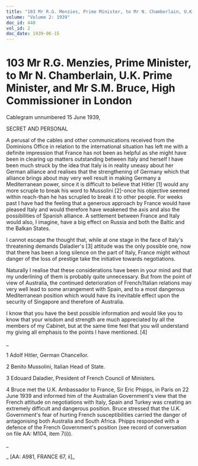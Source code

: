 ```yaml
---
title: "103 Mr R.G. Menzies, Prime Minister, to Mr N. Chamberlain, U.K. Prime Minister, and Mr S.M. Bruce, High Commissioner in London"
volume: "Volume 2: 1939"
doc_id: 440
vol_id: 2
doc_date: 1939-06-15
---
```


# 103 Mr R.G. Menzies, Prime Minister, to Mr N. Chamberlain, U.K. Prime Minister, and Mr S.M. Bruce, High Commissioner in London

Cablegram unnumbered 15 June 1939,

SECRET AND PERSONAL

A perusal of the cables and other communications received from the Dominions Office in relation to the international situation has left me with a definite impression that France has not been as helpful as she might have been in clearing up matters outstanding between Italy and herself I have been much struck by the idea that Italy is in reality uneasy about her German alliance and realises that the strengthening of Germany which that alliance brings about may very well result in making Germany a Mediterranean power, since it is difficult to believe that Hitler [1] would any more scruple to break his word to Mussolini [2]-once his objective seemed within reach-than he has scrupled to break it to other people. For weeks past I have had the feeling that a generous approach by France would have pleased Italy and would therefore have weakened the axis and also the possibilities of Spanish alliance. A settlement between France and Italy would also, I imagine, have a big effect on Russia and both the Baltic and the Balkan States.

I cannot escape the thought that, while at one stage in the face of Italy's threatening demands Daladier's [3] attitude was the only possible one, now that there has been a long silence on the part of Italy, France might without danger of the loss of prestige take the initiative towards negotiations.

Naturally I realise that these considerations have been in your mind and that my underlining of them is probably quite unnecessary. But from the point of view of Australia, the continued deterioration of French/Italian relations may very well lead to some arrangement with Spain, and to a most dangerous Mediterranean position which would have its inevitable effect upon the security of Singapore and therefore of Australia.

I know that you have the best possible information and would like you to know that your wisdom and strength are much appreciated by all the members of my Cabinet, but at the same time feel that you will understand my giving all emphasis to the points I have mentioned. [4]

_

1 Adolf Hitler, German Chancellor.

2 Benito Mussolini, Italian Head of State.

3 Edouard Daladier, President of French Council of Ministers.

4 Bruce met the U.K. Ambassador to France, Sir Eric Phipps, in Paris on 22 June 1939 and informed him of the Australian Government's view that the French attitude on negotiations with Italy, Spain and Turkey was creating an extremely difficult and dangerous position. Bruce stressed that the U.K. Government's fear of hurting French susceptibilities carried the danger of antagonising both Australia and South Africa. Phipps responded with a defence of the French Government's position (see record of conversation on file AA: M104, item 7(i)).

_

_ [AA: A981, FRANCE 67, ii]_
